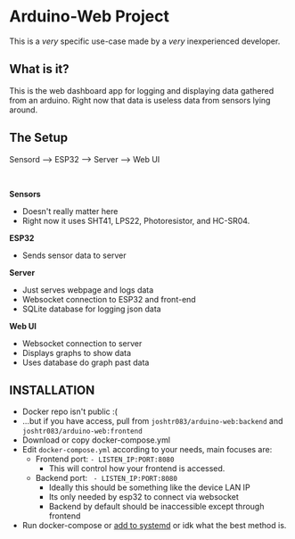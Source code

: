 
# Arduino-Web Project

This is a *very* specific use-case made by a *very* inexperienced developer.

## **What is it?**
This is the web dashboard app for logging and displaying data gathered from an arduino. Right now that data is useless data from sensors lying around. 

## **The Setup**
Sensord --> ESP32 --> Server --> Web UI

<br>
  
**Sensors**  
- Doesn't really matter here
- Right now it uses SHT41, LPS22, Photoresistor, and HC-SR04.


**ESP32**  
- Sends sensor data to server

**Server**  
- Just serves webpage and logs data
- Websocket connection to ESP32 and front-end
- SQLite database for logging json data

**Web UI**  
- Websocket connection to server  
- Displays graphs to show data
- Uses database do graph past data

## **INSTALLATION**
- Docker repo isn't public :(
- ...but if you have access, pull from `joshtr083/arduino-web:backend` and `joshtr083/arduino-web:frontend`
- Download or copy docker-compose.yml
- Edit `docker-compose.yml` according to your needs, main focuses are:
    - Frontend port: `- LISTEN_IP:PORT:8080`
        - This will control how your frontend is accessed.
    - Backend port: ` - LISTEN_IP:PORT:8080`
        - Ideally this should be something like the device LAN IP
        - Its only needed by esp32 to connect via websocket
        - Backend by default should be inaccessible except through frontend
- Run docker-compose or [add to systemd](https://lmgtfy2.com/s/b1fZP7) or idk what the best method is.
